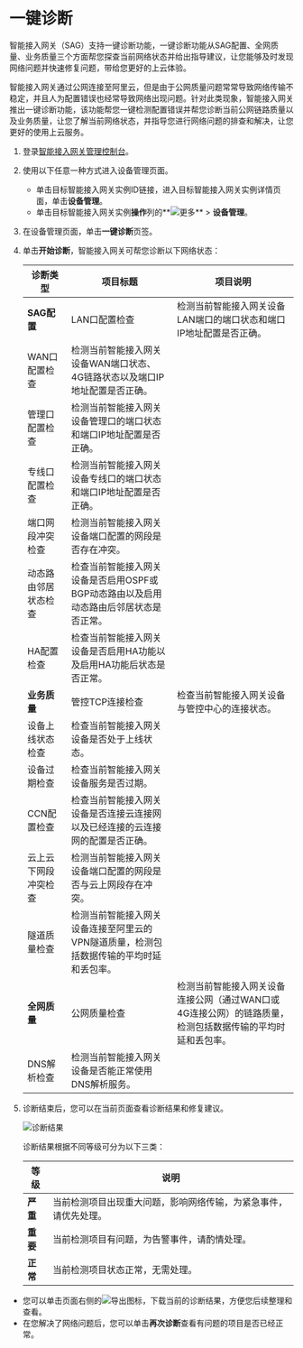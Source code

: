 # 一键诊断

智能接入网关（SAG）支持一键诊断功能，一键诊断功能从SAG配置、全网质量、业务质量三个方面帮您探查当前网络状态并给出指导建议，让您能够及时发现网络问题并快速修复问题，带给您更好的上云体验。

智能接入网关通过公网连接至阿里云，但是由于公网质量问题常常导致网络传输不稳定，并且人为配置错误也经常导致网络出现问题。针对此类现象，智能接入网关推出一键诊断功能，该功能帮您一键检测配置错误并帮您诊断当前公网链路质量以及业务质量，让您了解当前网络状态，并指导您进行网络问题的排查和解决，让您更好的使用上云服务。

1.  登录[智能接入网关管理控制台](https://smartag.console.aliyun.com)。

2.  使用以下任意一种方式进入设备管理页面。

    -   单击目标智能接入网关实例ID链接，进入目标智能接入网关实例详情页面，单击**设备管理**。
    -   单击目标智能接入网关实例**操作**列的**![更多](https://static-aliyun-doc.oss-cn-hangzhou.aliyuncs.com/assets/img/zh-CN/2636903061/p135154.png)** \> **设备管理**。
3.  在设备管理页面，单击**一键诊断**页签。

4.  单击**开始诊断**，智能接入网关可帮您诊断以下网络状态：

    |诊断类型|项目标题|项目说明|
    |----|----|----|
    |**SAG配置**|LAN口配置检查|检测当前智能接入网关设备LAN端口的端口状态和端口IP地址配置是否正确。|
    |WAN口配置检查|检测当前智能接入网关设备WAN端口状态、4G链路状态以及端口IP地址配置是否正确。|
    |管理口配置检查|检测当前智能接入网关设备管理口的端口状态和端口IP地址配置是否正确。|
    |专线口配置检查|检测当前智能接入网关设备专线口的端口状态和端口IP地址配置是否正确。|
    |端口网段冲突检查|检测当前智能接入网关设备端口配置的网段是否存在冲突。|
    |动态路由邻居状态检查|检查当前智能接入网关设备是否启用OSPF或BGP动态路由以及启用动态路由后邻居状态是否正常。|
    |HA配置检查|检查当前智能接入网关设备是否启用HA功能以及启用HA功能后状态是否正常。|
    |**业务质量**|管控TCP连接检查|检查当前智能接入网关设备与管控中心的连接状态。|
    |设备上线状态检查|检查当前智能接入网关设备是否处于上线状态。|
    |设备过期检查|检查当前智能接入网关设备服务是否过期。|
    |CCN配置检查|检查当前智能接入网关设备是否连接云连接网以及已经连接的云连接网的配置是否正确。|
    |云上云下网段冲突检查|检测当前智能接入网关设备端口配置的网段是否与云上网段存在冲突。|
    |隧道质量检查|检测当前智能接入网关设备连接至阿里云的VPN隧道质量，检测包括数据传输的平均时延和丢包率。|
    |**全网质量**|公网质量检查|检测当前智能接入网关设备连接公网（通过WAN口或4G连接公网）的链路质量，检测包括数据传输的平均时延和丢包率。|
    |DNS解析检查|检测当前智能接入网关设备是否能正常使用DNS解析服务。|

5.  诊断结束后，您可以在当前页面查看诊断结果和修复建议。

    ![诊断结果](https://static-aliyun-doc.oss-cn-hangzhou.aliyuncs.com/assets/img/zh-CN/2592559951/p135249.png)

    诊断结果根据不同等级可分为以下三类：

    |等级|说明|
    |--|--|
    |**严重**|当前检测项目出现重大问题，影响网络传输，为紧急事件，请优先处理。|
    |**重要**|当前检测项目有问题，为告警事件，请酌情处理。|
    |**正常**|当前检测项目状态正常，无需处理。|


-   您可以单击页面右侧的![导出](https://static-aliyun-doc.oss-cn-hangzhou.aliyuncs.com/assets/img/zh-CN/3592559951/p135229.png)图标，下载当前的诊断结果，方便您后续整理和查看。
-   在您解决了网络问题后，您可以单击**再次诊断**查看有问题的项目是否已经正常。

